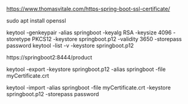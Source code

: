 
https://www.thomasvitale.com/https-spring-boot-ssl-certificate/

sudo apt install openssl

keytool -genkeypair -alias springboot -keyalg RSA -keysize 4096 -storetype PKCS12 -keystore springboot.p12 -validity 3650 -storepass password
keytool -list -v -keystore springboot.p12


https://springboot2:8444/product


keytool -export -keystore springboot.p12 -alias springboot -file myCertificate.crt

keytool -import -alias springboot -file myCertificate.crt -keystore springboot.p12 -storepass password